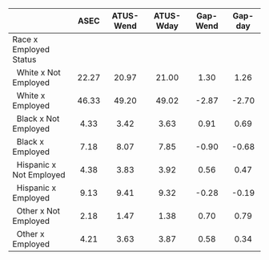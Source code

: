 
|                      |         ASEC |    ATUS-Wend |    ATUS-Wday |     Gap-Wend |      Gap-day |
| -------------------- | :----------: | :----------: | :----------: | :----------: | :----------: |
| Race x Employed Status |              |              |              |              |              |
| &nbsp;&nbsp;White x Not Employed |        22.27 |        20.97 |        21.00 |         1.30 |         1.26 |
| &nbsp;&nbsp;White x Employed |        46.33 |        49.20 |        49.02 |        -2.87 |        -2.70 |
| &nbsp;&nbsp;Black x Not Employed |         4.33 |         3.42 |         3.63 |         0.91 |         0.69 |
| &nbsp;&nbsp;Black x Employed |         7.18 |         8.07 |         7.85 |        -0.90 |        -0.68 |
| &nbsp;&nbsp;Hispanic x Not Employed |         4.38 |         3.83 |         3.92 |         0.56 |         0.47 |
| &nbsp;&nbsp;Hispanic x Employed |         9.13 |         9.41 |         9.32 |        -0.28 |        -0.19 |
| &nbsp;&nbsp;Other x Not Employed |         2.18 |         1.47 |         1.38 |         0.70 |         0.79 |
| &nbsp;&nbsp;Other x Employed |         4.21 |         3.63 |         3.87 |         0.58 |         0.34 |

